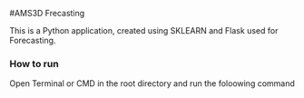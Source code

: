 #AMS3D Frecasting

This is a Python application, created using SKLEARN and Flask used for Forecasting.

### How to run

Open Terminal or CMD in the root directory and run the foloowing command

```python main.py'''
